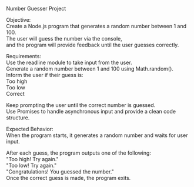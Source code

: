 Number Guesser Project </br>

Objective:</br>
Create a Node.js program that generates a random number between 1 and 100. </br>
The user will guess the number via the console, </br>
and the program will provide feedback until the user guesses correctly.</br>

Requirements:</br>
Use the readline module to take input from the user.</br>
Generate a random number between 1 and 100 using Math.random().</br>
Inform the user if their guess is:</br>
Too high</br>
Too low</br>
Correct</br>

Keep prompting the user until the correct number is guessed.</br>
Use Promises to handle asynchronous input and provide a clean code structure.</br>

Expected Behavior:</br>
When the program starts, it generates a random number and waits for user input.</br>

After each guess, the program outputs one of the following:</br>
"Too high! Try again."</br>
"Too low! Try again."</br>
"Congratulations! You guessed the number."</br>
Once the correct guess is made, the program exits.</br>